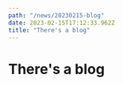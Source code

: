 ```yaml
---
path: "/news/20230215-blog"
date: 2023-02-15T17:12:33.962Z
title: "There's a blog"
---
```


# There's a blog
